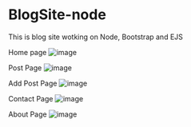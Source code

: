 # BlogSite-node

This is blog site wotking on Node, Bootstrap and EJS

Home page
![image](https://github.com/VelkovIv/BlogSite-node/assets/114020789/3992b99c-04e0-436d-a48b-0e6f7082f26e)

Post Page
![image](https://github.com/VelkovIv/BlogSite-node/assets/114020789/092a9293-01ce-4db3-acaf-e2f7a247dbc0)

Add Post Page
![image](https://github.com/VelkovIv/BlogSite-node/assets/114020789/eb291a82-863f-42be-8b52-80dd933ab12c)

Contact Page
![image](https://github.com/VelkovIv/BlogSite-node/assets/114020789/ace3c2da-560b-4294-912a-5567868d5908)

About Page
![image](https://github.com/VelkovIv/BlogSite-node/assets/114020789/5c1cfa38-f6b3-472b-ab38-dfd657965b1e)

